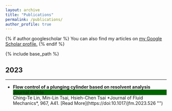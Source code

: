 ```yaml
---
layout: archive
title: "Publications"
permalink: /publications/
author_profile: true
---
```


{% if author.googlescholar %}
  You can also find my articles on <u><a href="{{author.googlescholar}}">my Google Scholar profile</a>.</u>
{% endif %}

{% include base_path %}

## 2023
---
- **Flow control of a plunging cylinder based on resolvent analysis**  
  <div style="background-color: #006400">Journal Article</div> 
  Ching-Te Lin, Min-Lin Tsai, Hsieh-Chen Tsai  
  *Journal of Fluid Mechanics*, 967, A41. [Read More](https://doi:10.1017/jfm.2023.526 "")
  

